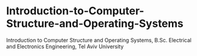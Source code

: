 # Introduction-to-Computer-Structure-and-Operating-Systems
Introduction to Computer Structure and Operating Systems, B.Sc. Electrical and Electronics Engineering, Tel Aviv University
